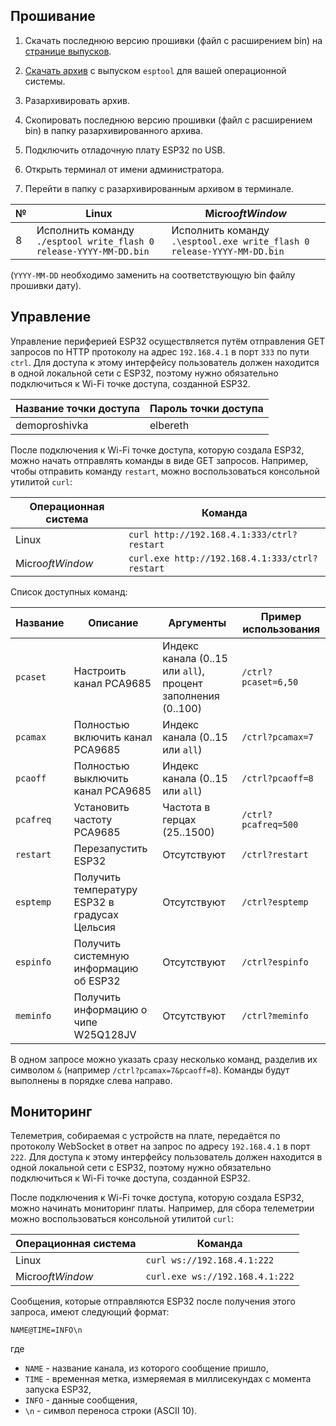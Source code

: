 ## Прошивание

1. Скачать последнюю версию прошивки (файл с расширением bin) на [странице выпусков](https://github.com/txgk/mcu-playground/releases).

2. [Скачать архив](https://github.com/espressif/esptool/releases) с выпуском `esptool` для вашей операционной системы.

3. Разархивировать архив.

4. Скопировать последнюю версию прошивки (файл с расширением bin) в папку разархивированного архива.

5. Подключить отладочную плату ESP32 по USB.

6. Открыть терминал от имени администратора.

7. Перейти в папку с разархивированным архивом в терминале.

| № | Linux                                                              | Micro$oft Window$                                                      |
|---|--------------------------------------------------------------------|------------------------------------------------------------------------|
| 8 | Исполнить команду `./esptool write_flash 0 release-YYYY-MM-DD.bin` | Исполнить команду `.\esptool.exe write_flash 0 release-YYYY-MM-DD.bin` |

(`YYYY-MM-DD` необходимо заменить на соответствующую bin файлу прошивки дату).

## Управление

Управление периферией ESP32 осуществляется путём отправления GET запросов по HTTP протоколу на адрес `192.168.4.1` в порт `333` по пути `ctrl`. Для доступа к этому интерфейсу пользователь должен находится в одной локальной сети с ESP32, поэтому нужно обязательно подключиться к Wi-Fi точке доступа, созданной ESP32.

| Название точки доступа | Пароль точки доступа |
|------------------------|----------------------|
| demoproshivka          | elbereth             |

После подключения к Wi-Fi точке доступа, которую создала ESP32, можно начать отправлять команды в виде GET запросов. Например, чтобы отправить команду `restart`, можно воспользоваться консольной утилитой `curl`:

| Операционная система | Команда                                        |
|----------------------|------------------------------------------------|
| Linux                | `curl http://192.168.4.1:333/ctrl?restart`     |
| Micro$oft Window$    | `curl.exe http://192.168.4.1:333/ctrl?restart` |

Список доступных команд:

| Название  | Описание                                      | Аргументы                                                    | Пример использования |
|-----------|-----------------------------------------------|--------------------------------------------------------------|----------------------|
| `pcaset`  | Настроить канал PCA9685                       | Индекс канала (0..15 или `all`), процент заполнения (0..100) | `/ctrl?pcaset=6,50`  |
| `pcamax`  | Полностью включить канал PCA9685              | Индекс канала (0..15 или `all`)                              | `/ctrl?pcamax=7`     |
| `pcaoff`  | Полностью выключить канал PCA9685             | Индекс канала (0..15 или `all`)                              | `/ctrl?pcaoff=8`     |
| `pcafreq` | Установить частоту PCA9685                    | Частота в герцах (25..1500)                                  | `/ctrl?pcafreq=500`  |
| `restart` | Перезапустить ESP32                           | Отсутствуют                                                  | `/ctrl?restart`      |
| `esptemp` | Получить температуру ESP32 в градусах Цельсия | Отсутствуют                                                  | `/ctrl?esptemp`      |
| `espinfo` | Получить системную информацию об ESP32        | Отсутствуют                                                  | `/ctrl?espinfo`      |
| `meminfo` | Получить информацию о чипе W25Q128JV          | Отсутствуют                                                  | `/ctrl?meminfo`      |

В одном запросе можно указать сразу несколько команд, разделив их символом `&` (например `/ctrl?pcamax=7&pcaoff=8`). Команды будут выполнены в порядке слева направо.

## Мониторинг

Телеметрия, собираемая с устройств на плате, передаётся по протоколу WebSocket в ответ на запрос по адресу `192.168.4.1` в порт `222`. Для доступа к этому интерфейсу пользователь должен находится в одной локальной сети с ESP32, поэтому нужно обязательно подключиться к Wi-Fi точке доступа, созданной ESP32.

После подключения к Wi-Fi точке доступа, которую создала ESP32, можно начинать мониторинг платы. Например, для сбора телеметрии можно воспользоваться консольной утилитой `curl`:

| Операционная система | Команда                         |
|----------------------|---------------------------------|
| Linux                | `curl ws://192.168.4.1:222`     |
| Micro$oft Window$    | `curl.exe ws://192.168.4.1:222` |

Сообщения, которые отправляются ESP32 после получения этого запроса, имеют следующий формат:

```
NAME@TIME=INFO\n
```

где

* `NAME` - название канала, из которого сообщение пришло,
* `TIME` - временная метка, измеряемая в миллисекундах с момента запуска ESP32,
* `INFO` - данные сообщения,
* `\n` - символ переноса строки (ASCII 10).
